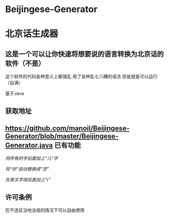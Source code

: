 # Beijingese-Generator
北京话生成器
==
这是一个可以让你快速将想要说的语言转换为**北京话**的软件（不是）
--
这个软件的代码各种意义上都很乱 用了各种乱七八糟的语法 但是就是可以运行（自满）

基于Java

获取地址
-
https://github.com/manoil/Beijingese-Generator/blob/master/Beijingese-Generator.java
已有功能
--
*将所有的字后面加上“儿”字*


*将“你”自动替换成“您”*


*在英文字母后面加上"r"*




许可条例
--
在不违反当地法规的情况下可以自由使用

